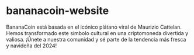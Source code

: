 # bananacoin-website
BananaCoin está basada en el icónico plátano viral de Maurizio Cattelan. Hemos transformado este símbolo cultural en una criptomoneda divertida y valiosa. ¡Únete a nuestra comunidad y sé parte de la tendencia más fresca y navideña del 2024!

